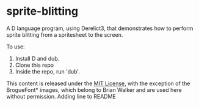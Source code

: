 # sprite-blitting

A D language program, using Derelict3, that demonstrates how to
perform sprite blitting from a spritesheet to the screen.

To use:

1. Install D and dub.
2. Clone this repo
3. Inside the repo, run 'dub'.

This content is released under the [MIT License](LICENSE.txt), with
the exception of the BrogueFont* images, which belong to Brian Walker
and are used here without permission.
Adding line to README

